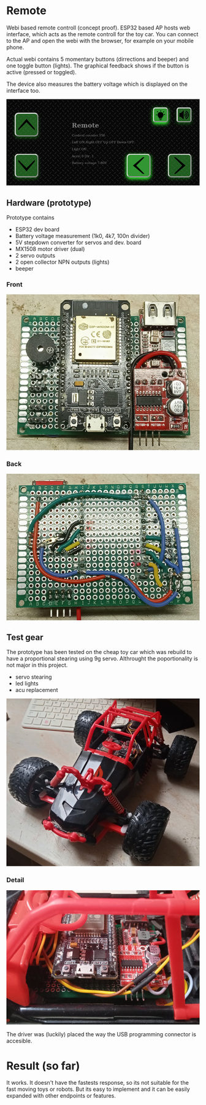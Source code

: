 # Remote

Webi based remote controll (concept proof). ESP32 based AP hosts web interface, which acts as the remote controll for the toy car. You can connect to the AP and open the webi with the browser, for example on your mobile phone.

Actual webi contains 5 momentary buttons (dirrections and beeper) and one toggle button (lights). The graphical feedback shows if the button is active (pressed or toggled).

The device also measures the battery voltage which is displayed on the interface too.

![webi screenshot](doc/webi_screenshot.png)


## Hardware (prototype)

Prototype contains

- ESP32 dev board
- Battery voltage measurement (1k0, 4k7, 100n divider)
- 5V stepdown converter for servos and dev. board
- MX1508 motor driver (dual)
- 2 servo outputs
- 2 open collector NPN outputs (lights)
- beeper

### Front

![prototype front side](doc/prototype_front.jpg)

### Back

![prototype back side](doc/prototype_back.jpg)


## Test gear

The prototype has been tested on the cheap toy car which was rebuild to have a proportional stearing using 9g servo. Althrought the poportionality is not major in this project.

- servo stearing
- led lights
- acu replacement

![test car](doc/test_bench.jpg)

### Detail

![driver placement detail](doc/test_bench_detail.jpg)

The driver was (luckily) placed the way the USB programming connector is accesible.


# Result (so far)

It works. It doesn't have the fastests response, so its not suitable for the fast moving toys or robots. But its easy to implement and it can be easily expanded with other endpoints or features.
